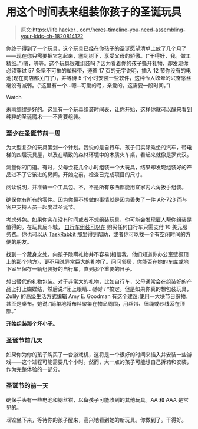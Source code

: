 # 用这个时间表来组装你孩子的圣诞玩具

> 原文:[https://life hacker . com/heres-timeline-you-need-assembling-your-kids-ch-1820814122](https://lifehacker.com/heres-the-timeline-you-need-for-assembling-your-kids-ch-1820814122)

你终于得到了一个玩具，这个玩具已经在你孩子的圣诞愿望清单上放了几个月了——现在你只需要把它包起来，塞到树下，享受父母的骄傲。(“干得好，我。做工精细。”)嗯，等等。这个玩具很难组装吗？因为看着你的孩子撕开礼物，却发现你必须穿过 57 条坚不可摧的塑料带，遵循 17 页的无字说明，插入 12 节你没有的电池(现在商店都关门了)，并等待 5 个小时安装一些软件，这种令人眩晕的兴奋感丝毫没有减弱。(“这里有一个...嗯...可爱的弓，亲爱的。这需要一段时间。”)

Watch

未雨绸缪是好的。这里有一个玩具组装时间表，让你开始，这样你就可以醒来看到纯粹的圣诞魔术——不需要组装。

### 至少在圣诞节前一周

为大型复杂的玩具策划一个计划。我说的是自行车，孩子们实际乘坐的汽车，带电梯的四层玩具屋，以及在精致的森林环境中的木质火车桌，看起来就像是罗宾汉。

测量你的门道。有时，父母会花几个小时组装一个大玩具，结果却发现组装好的产品进不了它该进的房间。开始之前，检查已完成项目的尺寸。

阅读说明，并准备一个工具包。不，不是所有东西都能用宜家内六角扳手组装。

确保你有所有的零件。因为你最不想做的事情就是因为丢失了一件 AR-723 而与客户支持人员一起度过圣诞节。

考虑外包。如果你实在没有时间或者不想组装玩具，你可能会发现雇人帮你组装是值得的。在玩具反斗城， [自行车组装可以在](https://www.toysrus.com/toys/services/bike-assembly) 购买任何自行车只需支付 10 美元服务费。你也可以从 [TaskRabbit](https://www.taskrabbit.com/m/holidays/toy-assembly) 那里得到帮助，或者你可以找一个有空闲时间的方便的朋友。

找到一个藏身之处。向孩子隐瞒礼物并不容易(相信我，他们知道你办公室壁橱顶上的那个地方)，更不用说异常巨大的礼物了。问问邻居，你能否在她的车库或地下室里保存一辆组装好的自行车，直到那个重要的日子。

想出替代的礼物包装。对于非常大的礼物，比如自行车，父母通常会在组装好的产品上打上蝴蝶结，然后说:“闭上眼睛...*哒哒！*“搞定。但是如果你真的想包装玩具，Zulily 的高级生活方式编辑 Amy E. Goodman 有这个建议:使用一大块节日织物，甚至是桌布。她说:“简单地将布料聚集在物品周围，用丝带、细绳或纱线系在顶部。”

**开始组装那个坏小子。**

### 圣诞节前几天

如果你为你的孩子购买了一台游戏机，这将是一个很好的时间来插入并安装一些游戏——这个过程可能需要几个小时。然而，大一点的孩子可能想自己拆箱和安装，作为完整体验的一部分。

### 圣诞节的前一天

确保手头有一些电池和钢丝钳，以备孩子可能收到的其他玩具。AA 和 AAA 是常见的。

*现在*坐下来，等待你的孩子醒来，高兴地看到她的新玩具。你做到了。干得好。
